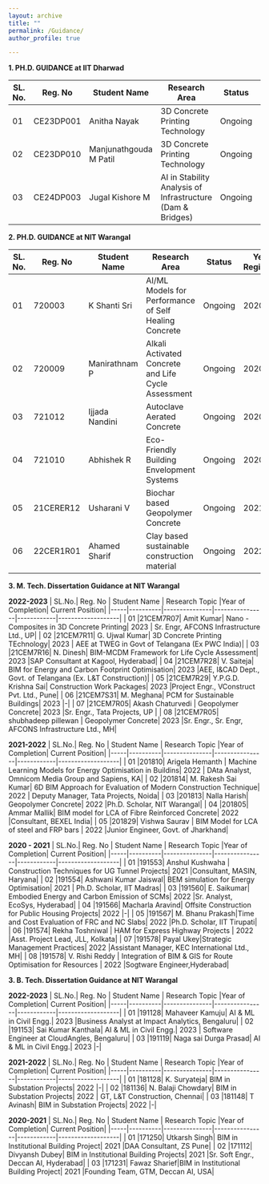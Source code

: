 ```yaml
---
layout: archive
title: ""
permalink: /Guidance/
author_profile: true

---
```

**1. PH.D. GUIDANCE at IIT Dharwad**

| SL. No. | Reg. No | Student Name | Research Area  | Status | Year of Registration|
|---------|----------|---------------|----------------|-------|------------|
| 01 | CE23DP001 | Anitha Nayak | 3D Concrete Printing Technology| Ongoing | 2023 |
| 02 | CE23DP010 |  Manjunathgouda M Patil |3D Concrete Printing Technology | Ongoing | 2023 |
| 03 | CE24DP003 |  Jugal Kishore M|AI in Stability Analysis of Infrastructure (Dam & Bridges)| Ongoing | 2024 |


**2. PH.D. GUIDANCE at NIT Warangal**

| SL. No. | Reg. No | Student Name | Research Area  | Status | Year of Registration|
|---------|----------|---------------|----------------|-------|------------|
| 01 |720003| K Shanti Sri| AI/ML Models for Performance of Self Healing Concrete | Ongoing | 2020 |
| 02 |720009| Manirathnam P| Alkali Activated Concrete and Life Cycle Assessment | Ongoing | 2020 |
| 03 |721012| Ijjada Nandini| Autoclave Aerated Concrete | Ongoing | 2020 |
| 04 |721010| Abhishek R| Eco-Friendly Building Envelopment Systems| Ongoing | 2020 |
| 05 |21CERER12| Usharani V| Biochar based Geopolymer Concrete | Ongoing | 2021 |
| 06 |22CER1R01| Ahamed Sharif| Clay based sustainable construction material| Ongoing | 2022 |

**3. M. Tech. Dissertation Guidance at NIT Warangal**

**2022-2023**
| SL.No.| Reg. No | Student Name | Research Topic |Year of Completion| Current Position|
|-----|----------|---------------|----------------|------------|-------------------|
| 01 |21CEM7R07| Amit Kumar| Nano - Composites in 3D Concrete Printing| 2023 | Sr. Engr, AFCONS Infrastructure Ltd., UP|
| 02 |21CEM7R11|  G. Ujwal Kumar| 3D Concrete Printing TEchnology| 2023 | AEE at TWEG in Govt of Telangana (Ex PWC India)|
| 03 |21CEM7R16|  N. Dinesh| BIM-MCDM Framework for Life Cycle Assessment| 2023 |SAP Consultant at Kagool, Hyderabad|
| 04 |21CEM7R28|  V. Saiteja| BIM for Energy and Carbon Footprint Optimisation| 2023 |AEE, I&CAD Dept., Govt. of Telangana (Ex. L&T Construction)|
| 05 |21CEM7R29|  Y.P.G.D. Krishna Sai| Construction Work Packages| 2023 |Project Engr., VConstruct Pvt. Ltd., Pune|
| 06 |21CEM7S31|  M. Meghana| PCM for Sustainable Buildings| 2023 |-|
| 07 |21CEM7R05| Akash Chaturvedi | Geopolymer Concrete| 2023 |Sr. Engr., Tata Projects, UP |
| 08 |21CEM7R05| shubhadeep pillewan | Geopolymer Concrete| 2023 |Sr. Engr.,  Sr. Engr, AFCONS Infrastructure Ltd., MH|

**2021-2022**
| SL.No.| Reg. No | Student Name | Research Topic |Year of Completion| Current Position|
|-----|----------|---------------|----------------|------------|-------------------|
| 01 |201810|  Arigela Hemanth | Machine Learning Models for Energy Optimisation in Buildins| 2022 | DAta Analyst, Omnicom Media Group and Sapiens, KA|
| 02 |201814|   M. Rakesh Sai Kumar| 6D BIM Approach for Evaluation of Modern Construction Technique| 2022 | Deputy Manager, Tata Projects, Noida|
| 03 |201813| Nalla Harish| Geopolymer Concrete| 2022 |Ph.D. Scholar, NIT Warangal|
| 04 |201805| Ammar Mallik| BIM model for LCA of Fibre Reinforced Concrete| 2022 |Consultant, BEXEL India|
| 05 |201829| Vishwa Saurav | BIM Model for LCA of steel and FRP bars | 2022 |Junior Engineer, Govt. of Jharkhand|


**2020 - 2021**
| SL.No.| Reg. No | Student Name | Research Topic |Year of Completion| Current Position|
|-----|----------|---------------|----------------|------------|-------------------|
| 01 |191553| Anshul Kushwaha | Construction Techniques for UG Tunnel Projects| 2021 |Consultant, MASIN, Haryana|
| 02 |191554| Ashwani Kumar Jaiswal| BEM simulation for Energy Optimisation| 2021 | Ph.D. Scholar, IIT Madras|
| 03 |191560| E. Saikumar| Embodied Energy and Carbon Emission of SCMs| 2022 |Sr. Analyst, EcoSys, Hyderabad|
| 04 |191566| Macharla Aravind| Offsite Construction for Public Housing Projects| 2022 |-|
| 05 |191567| M. Bhanu Prakash|Time and Cost Evaluation of FRC and NC Slabs| 2022 |Ph.D. Scholar, IIT Tirupati|
| 06 |191574| Rekha Toshniwal | HAM for Express Highway Projects | 2022 |Asst. Project Lead, JLL, Kolkata|
| 07 |191578| Payal Ukey|Strategic Management Practices| 2022 |Assistant Manager, KEC International Ltd., MH|
| 08 |191578| V. Rishi Reddy | Integration of BIM & GIS for Route Optimisation for Resources  | 2022 |Sogtware Engineer,Hyderabad|

 
**3. B. Tech. Dissertation Guidance at NIT Warangal** 

 **2022-2023**
| SL.No.| Reg. No | Student Name | Research Topic |Year of Completion| Current Position|
|-----|----------|---------------|----------------|------------|-------------------|
| 01 |191128| Mahaveer Kamuju| AI & ML in Civil Engg.| 2023 |Business Analyst at Impact Analytics, Bengaluru|
| 02 |191153| Sai Kumar Kanthala|  AI & ML in Civil Engg.| 2023 | Software Engineer at CloudAngles, Bengaluru|
| 03 |191119| Naga sai Durga Prasad|  AI & ML in Civil Engg.| 2023 |-|


**2021-2022**
| SL.No.| Reg. No | Student Name | Research Topic |Year of Completion| Current Position|
|-----|----------|---------------|----------------|------------|-------------------|
| 01 |181128| K. Suryateja| BIM in Substation Projects| 2022 |-|
| 02 |181136| N. Balaji Chowdary|  BIM in Substation Projects| 2022 | GT, L&T Construction, Chennai|
| 03 |181148| T Avinash|  BIM in Substation Projects| 2022 |-|

**2020-2021**
| SL.No.| Reg. No | Student Name | Research Topic |Year of Completion| Current Position|
|-----|----------|---------------|----------------|------------|-------------------|
| 01 |171250| Utkarsh Singh| BIM in Institutional Building Project| 2021 |DAA Consultant, ZS Pune|
| 02 |171112| Divyansh Dubey| BIM in Institutional Building Projects| 2021 |Sr. Soft Engr., Deccan AI, Hyderabad|
| 03 |171231| Fawaz Sharief|BIM in Institutional Building Project| 2021 |Founding Team, GTM, Deccan AI, USA|
